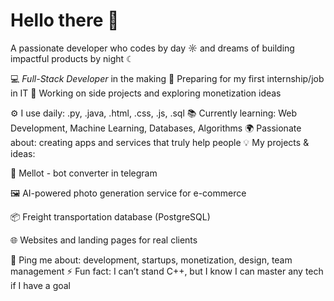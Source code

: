 # Hello there 👋

A passionate developer who codes by day ☼ and dreams of building impactful products by night ☾

💻 *Full-Stack Developer* in the making
🎯 Preparing for my first internship/job in IT
🚀 Working on side projects and exploring monetization ideas

⚙️ I use daily: .py, .java, .html, .css, .js, .sql
📚 Currently learning: Web Development, Machine Learning, Databases, Algorithms
🌍 Passionate about: creating apps and services that truly help people
💡 My projects & ideas:

🎥 Mellot - bot converter in telegram

🖼 AI-powered photo generation service for e-commerce

📦 Freight transportation database (PostgreSQL)

🌐 Websites and landing pages for real clients

💬 Ping me about: development, startups, monetization, design, team management
⚡ Fun fact: I can’t stand C++, but I know I can master any tech if I have a goal
